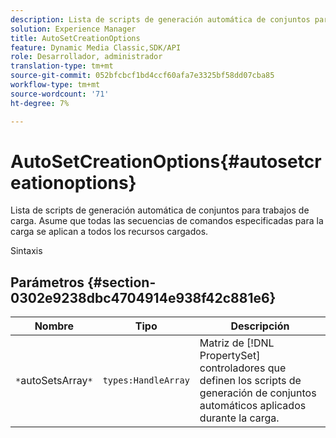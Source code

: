 ```yaml
---
description: Lista de scripts de generación automática de conjuntos para trabajos de carga. Asume que todas las secuencias de comandos especificadas para la carga se aplican a todos los recursos cargados.
solution: Experience Manager
title: AutoSetCreationOptions
feature: Dynamic Media Classic,SDK/API
role: Desarrollador, administrador
translation-type: tm+mt
source-git-commit: 052bfcbcf1bd4ccf60afa7e3325bf58dd07cba85
workflow-type: tm+mt
source-wordcount: '71'
ht-degree: 7%

---
```



# AutoSetCreationOptions{#autosetcreationoptions}

Lista de scripts de generación automática de conjuntos para trabajos de carga. Asume que todas las secuencias de comandos especificadas para la carga se aplican a todos los recursos cargados.

Sintaxis

## Parámetros {#section-0302e9238dbc4704914e938f42c881e6}

| Nombre | Tipo | Descripción |
|---|---|---|
| `*`autoSetsArray`*` | `types:HandleArray` | Matriz de [!DNL PropertySet] controladores que definen los scripts de generación de conjuntos automáticos aplicados durante la carga. |

